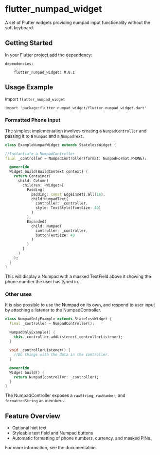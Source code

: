 # flutter_numpad_widget

A set of Flutter widgets providing numpad input functionality without the soft keyboard.



## Getting Started

In your Flutter project add the dependency:

```
dependencies:
    ...
    flutter_numpad_widget: 0.0.1
```

## Usage Example
Import ```flutter_numpad_widget```
```
import 'package:flutter_numpad_widget/flutter_numpad_widget.dart'
```
### Formatted Phone Input

The simplest implementation involves creating a ```NumpadController``` and passing it to a ```Numpad``` and a ```NumpadText```.

```dart
class ExampleNumpadWidget extends StatelessWidget {

//Instantiate a NumpadController
final _controller = NumpadController(format: NumpadFormat.PHONE);

  @override
  Widget build(BuildContext context) {
    return Container(
      child: Column(
        children: <Widget>[
          Padding(
            padding: const Edgeinsets.all(16),
            child:NumpadText(
              controller: _controller,
              style: TextStyle(fontSize: 40)
            )
          ),
          Expanded(
            child: Numpad(
              controller: _controller,
              buttonTextSize: 40
            )
          )
        ]
      )
    );
  }
}
```
This will display a Numpad with a masked TextField above it showing the phone number the user has typed in.

### Other uses

It is also possible to use the Numpad on its own, and respond to user input by attaching a listener to the NumpadController.

```dart
class NumpadOnlyExample extends StatelessWidget {
  final _controller = NumpadController();

  NumpadOnlyExample() {
    this._controller.addListener(_controllerListener);
  }

  void _controllerListener() {
    //Do things with the data in the controller.
  }

  @override
  Widget build() {
    return Numpad(controller: _controller);
  }
}
```
The NumpadController exposes a ```rawString```, ```rawNumber```, and ```formattedString``` as members.


## Feature Overview
- Optional hint text
- Styleable text field and Numpad buttons
- Automatic formatting of phone numbers, currency, and masked PINs.

For more information, see the documentation. 